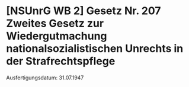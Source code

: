 # [NSUnrG WB 2] Gesetz Nr. 207 Zweites Gesetz zur Wiedergutmachung nationalsozialistischen Unrechts in der Strafrechtspflege

Ausfertigungsdatum: 31.07.1947

 